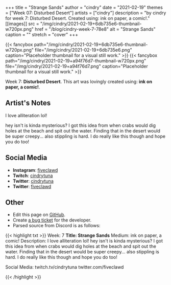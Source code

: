 +++
title =       "Strange Sands"
author =      "cindry"
date =        "2021-02-19"
themes =      ["Week 07: Disturbed Desert"]
artists =     ["cindry"]
description = "by cindry for week 7: Disturbed Desert. Created using: ink on paper,  a comic!."
[[images]]
      src = "/img/cindry/2021-02-19+6db735e6-thumbnail-w720px.png"
      href = "/blog/cindry-week-7-78e8"
      alt = "Strange Sands"
      caption = ""
      stretch = "cover"
+++

{{< fancybox path="/img/cindry/2021-02-19+6db735e6-thumbnail-w720px.png" file="/img/cindry/2021-02-19+6db735e6.png" caption="Placeholder thumbnail for a visual still work." >}}
{{< fancybox path="/img/cindry/2021-02-19+a94f76d7-thumbnail-w720px.png" file="/img/cindry/2021-02-19+a94f76d7.png" caption="Placeholder thumbnail for a visual still work." >}}


Week 7: **Disturbed Desert**. This art was lovingly created using: **ink on paper,  a comic!**.

## Artist's Notes

I love alliteration lol!

hey isn't is kinda mysterious? I got this idea from when crabs would dig holes at the beach and spit out the water. Finding that in the desert would be super creepy... also stippling is hard. I do really like this though and hope you do too!

## Social Media

- **Instagram**: <a href='https://instagram.com/fiveclawd' target='_blank'>fiveclawd</a>
- **Twitch**: <a href='https://twitch.tv/cindrytuna' target='_blank'>cindrytuna</a>
- **Twitter**: <a href='https://twitter.com/cindrytuna' target='_blank'>cindrytuna</a>
- **Twitter**: <a href='https://twitter.com/fiveclawd' target='_blank'>fiveclawd</a>

## Other

- Edit this page on [GitHub](https://github.com/teaminkling/web-refresh/edit/main/content/blog/cindry-week-7-78e8.md).
- Create [a bug ticket](https://github.com/teaminkling/web-refresh/issues/new?assignees=&labels=bug&template=problem-report.md&title=) for the developer.
- Parsed source from Discord is as follows:

{{< highlight txt >}}
Week: 7
**Title:  Strange Sands**
Medium: ink on paper,  a comic!
Description: I love alliteration lol!
hey isn't is kinda mysterious? I got this idea from when crabs would dig holes at the beach and spit out the water. Finding that in the desert would be super creepy... also stippling is hard. I do really like this though and hope you do too!

Social Media: twitch.tv/cindrytuna twitter.com/fiveclawd




{{< /highlight >}}